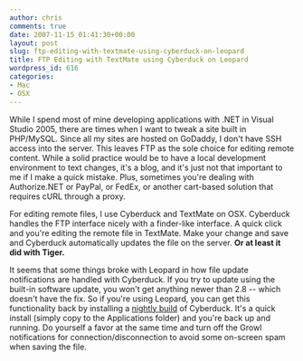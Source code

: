 ```yaml
---
author: chris
comments: true
date: 2007-11-15 01:41:30+00:00
layout: post
slug: ftp-editing-with-textmate-using-cyberduck-on-leopard
title: FTP Editing with TextMate using Cyberduck on Leopard
wordpress_id: 616
categories:
- Mac
- OSX
---
```


While I spend most of mine developing applications with .NET in Visual Studio 2005, there are times when I want to tweak a site built in PHP/MySQL. Since all my sites are hosted on GoDaddy, I don't have SSH access into the server. This leaves FTP as the sole choice for editing remote content. While a solid practice would be to have a local development environment to text changes, it's a blog, and it's just not that important to me if I make a quick mistake. Plus, sometimes you're dealing with Authorize.NET or PayPal, or FedEx, or another cart-based solution that requires cURL through a proxy.

For editing remote files, I use Cyberduck and TextMate on OSX. Cyberduck handles the FTP interface nicely with a finder-like interface. A quick click and you're editing the remote file in TextMate. Make your change and save and Cyberduck automatically updates the file on the server. **Or at least it did with Tiger.**

It seems that some things broke with Leopard in how file update notifications are handled with Cyberduck. If you try to update using the built-in software update, you won't get anything newer than 2.8 -- which doesn't have the fix. So if you're using Leopard, you can get this functionality back by installing a [nightly build](http://update.cyberduck.ch/nightly/) of Cyberduck. It's a quick install (simply copy to the Applications folder) and you're back up and running. Do yourself a favor at the same time and turn off the Growl notifications for connection/disconnection to avoid some on-screen spam when saving the file.


